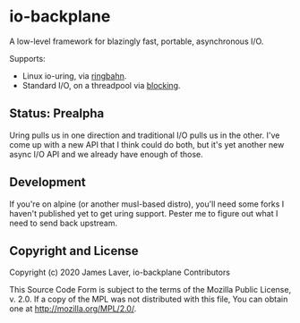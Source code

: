 # io-backplane

A low-level framework for blazingly fast, portable, asynchronous I/O.

Supports:

* Linux io-uring, via [ringbahn](https://github.com/ringbahn/ringbahn/).
* Standard I/O, on a threadpool via [blocking](https://github.com/smol-rs/blocking/).

## Status: Prealpha

Uring pulls us in one direction and traditional I/O pulls us in the
other. I've come up with a new API that I think could do both, but
it's yet another new async I/O API and we already have enough of those.

## Development

If you're on alpine (or another musl-based distro), you'll need some
forks I haven't published yet to get uring support. Pester me to
figure out what I need to send back upstream.

## Copyright and License

Copyright (c) 2020 James Laver, io-backplane Contributors

This Source Code Form is subject to the terms of the Mozilla Public
License, v. 2.0. If a copy of the MPL was not distributed with this
file, You can obtain one at http://mozilla.org/MPL/2.0/.
